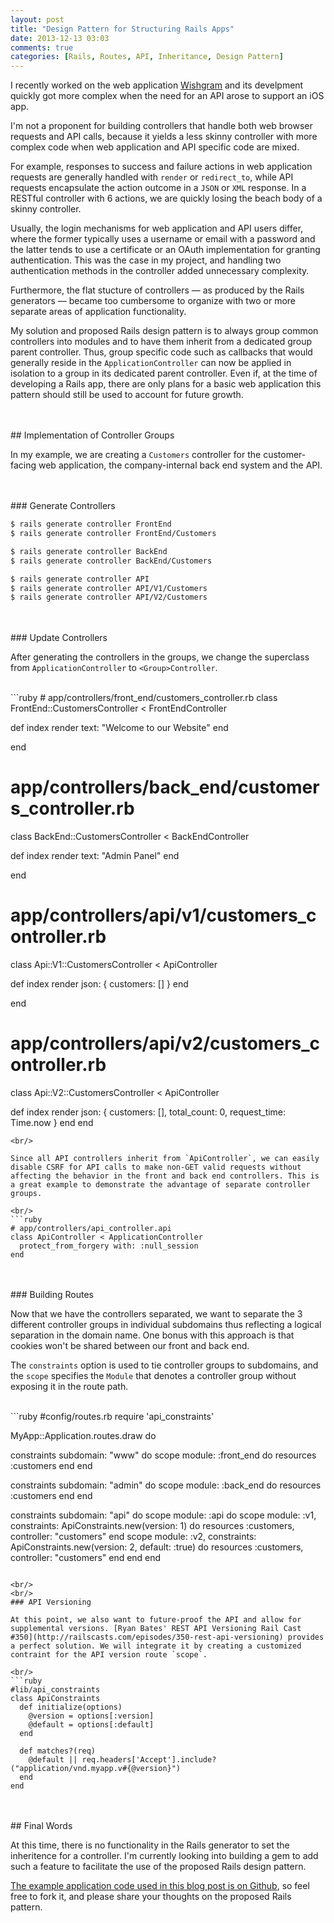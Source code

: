 ```yaml
---
layout: post
title: "Design Pattern for Structuring Rails Apps"
date: 2013-12-13 03:03
comments: true
categories: [Rails, Routes, API, Inheritance, Design Pattern]
---
```


I recently worked on the web application [Wishgram](http://wishgr.am) and its develpment quickly got more complex when the need for an API arose to support an iOS app.

I'm not a proponent for building controllers that handle both web browser requests and API calls, because it yields a less skinny controller with more complex code when web application and API specific code are mixed.

For example, responses to success and failure actions in web application requests are generally handled with `render` or `redirect_to`, while API requests encapsulate the action outcome in a `JSON` or `XML` response. In a RESTful controller with 6 actions, we are quickly losing the beach body of a skinny controller.

Usually, the login mechanisms for web application and API users differ, where the former typically uses a username or email with a password and the latter tends to use a certificate or an OAuth implementation for granting authentication. This was the case in my project, and handling two authentication methods in the controller added unnecessary complexity. 

Furthermore, the flat stucture of controllers &mdash; as produced by the Rails generators &mdash; became too cumbersome to organize with two or more separate areas of application functionality. 

My solution and proposed Rails design pattern is to always group common controllers into modules and to have them inherit from a dedicated group parent controller. Thus, group specific code such as callbacks that would generally reside in the `ApplicationController` can now be applied in isolation to a group in its dedicated parent controller. Even if, at the time of developing a Rails app, there are only plans for a basic web application this pattern should still be used to account for future growth.

<br/>
<br/>
## Implementation of Controller Groups

In my example, we are creating a `Customers` controller for the customer-facing web application, the company-internal back end system and the API.

<br/>
<br/>
### Generate Controllers

```bash
$ rails generate controller FrontEnd
$ rails generate controller FrontEnd/Customers

$ rails generate controller BackEnd
$ rails generate controller BackEnd/Customers

$ rails generate controller API
$ rails generate controller API/V1/Customers
$ rails generate controller API/V2/Customers
```

<br/>
<br/>
### Update Controllers

After generating the controllers in the groups, we change the superclass from `ApplicationController` to `<Group>Controller`.

<br/>
```ruby
# app/controllers/front_end/customers_controller.rb
class FrontEnd::CustomersController < FrontEndController

  def index
    render text: "Welcome to our Website"
  end

end

# app/controllers/back_end/customers_controller.rb
class BackEnd::CustomersController < BackEndController

  def index
    render text: "Admin Panel"
  end

end

# app/controllers/api/v1/customers_controller.rb
class Api::V1::CustomersController < ApiController

  def index
    render json: { customers: [] }
  end

end

# app/controllers/api/v2/customers_controller.rb
class Api::V2::CustomersController < ApiController

  def index
    render json: { customers: [], total_count: 0, request_time: Time.now }
  end
end
```
<br/>

Since all API controllers inherit from `ApiController`, we can easily disable CSRF for API calls to make non-GET valid requests without affecting the behavior in the front and back end controllers. This is a great example to demonstrate the advantage of separate controller groups.

<br/>
```ruby
# app/controllers/api_controller.api
class ApiController < ApplicationController
  protect_from_forgery with: :null_session
end
```

<br/>
<br/>
### Building Routes

Now that we have the controllers separated, we want to separate the 3 different controller groups in individual subdomains thus reflecting a logical separation in the domain name. One bonus with this approach is that cookies won't be shared between our front and back end.

The `constraints` option is used to tie controller groups to subdomains, and the `scope` specifies the `Module` that denotes a controller group without exposing it in the route path.

<br/>
```ruby
#config/routes.rb
require 'api_constraints'

MyApp::Application.routes.draw do

  constraints subdomain: "www" do
    scope module: :front_end do
      resources :customers
    end
  end

  constraints subdomain: "admin" do
    scope module: :back_end do
      resources :customers
    end
  end

  constraints subdomain: "api" do
    scope module: :api do
      scope module: :v1, constraints: ApiConstraints.new(version: 1) do
        resources :customers, controller: "customers"
      end
      scope module: :v2, constraints: ApiConstraints.new(version: 2, default: :true) do
        resources :customers, controller: "customers"
      end
    end
  end
```

<br/>
<br/>
### API Versioning

At this point, we also want to future-proof the API and allow for supplemental versions. [Ryan Bates' REST API Versioning Rail Cast #350](http://railscasts.com/episodes/350-rest-api-versioning) provides a perfect solution. We will integrate it by creating a customized contraint for the API version route `scope`.

<br/>
```ruby
#lib/api_constraints
class ApiConstraints
  def initialize(options)
    @version = options[:version]
    @default = options[:default]
  end
    
  def matches?(req)
    @default || req.headers['Accept'].include?("application/vnd.myapp.v#{@version}")
  end
end
```

<br/>
<br/>
## Final Words

At this time, there is no functionality in the Rails generator to set the inheritence for a controller. I'm currently looking into building a gem to add such a feature to facilitate the use of the proposed Rails design pattern.

[The example application code used in this blog post is on Github](https://github.com/manu3569/mega-rails), so feel free to fork it, and please share your thoughts on the proposed Rails pattern.